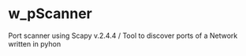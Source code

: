 # w_pScanner
Port scanner using Scapy v.2.4.4 / Tool to discover ports of a Network written in pyhon
